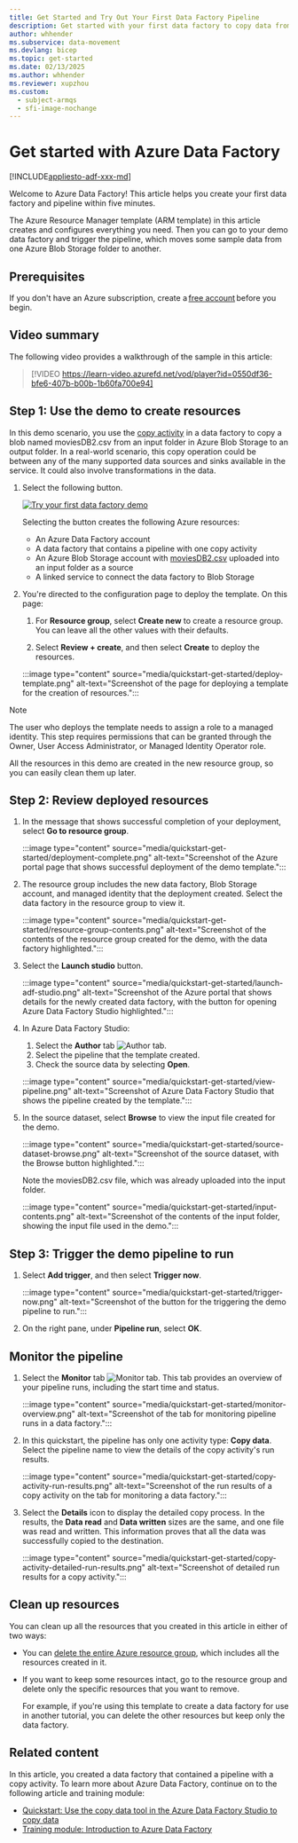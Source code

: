 ```yaml
---
title: Get Started and Try Out Your First Data Factory Pipeline
description: Get started with your first data factory to copy data from one Azure Blob Storage folder to another.
author: whhender
ms.subservice: data-movement
ms.devlang: bicep
ms.topic: get-started
ms.date: 02/13/2025
ms.author: whhender
ms.reviewer: xupzhou
ms.custom:
  - subject-armqs
  - sfi-image-nochange
---
```


# Get started with Azure Data Factory

[!INCLUDE[appliesto-adf-xxx-md](includes/appliesto-adf-xxx-md.md)]

Welcome to Azure Data Factory! This article helps you create your first data factory and pipeline within five minutes.

The Azure Resource Manager template (ARM template) in this article creates and configures everything you need. Then you can go to your demo data factory and trigger the pipeline, which moves some sample data from one Azure Blob Storage folder to another.

## Prerequisites

If you don't have an Azure subscription, create a [free account](https://azure.microsoft.com/free/) before you begin.

## Video summary

The following video provides a walkthrough of the sample in this article:

> [!VIDEO https://learn-video.azurefd.net/vod/player?id=0550df36-bfe6-407b-b00b-1b60fa700e94]

## Step 1: Use the demo to create resources

In this demo scenario, you use the [copy activity](copy-activity-overview.md) in a data factory to copy a blob named moviesDB2.csv from an input folder in Azure Blob Storage to an output folder. In a real-world scenario, this copy operation could be between any of the many supported data sources and sinks available in the service. It could also involve transformations in the data.

1. Select the following button.

   [![Try your first data factory demo](./media/quickstart-get-started/try-it-now.png)](https://portal.azure.com/#create/Microsoft.Template/uri/https%3A%2F%2Fraw.githubusercontent.com%2FAzure%2Fazure-quickstart-templates%2Fmaster%2Fquickstarts%2Fmicrosoft.datafactory%2Fdata-factory-get-started%2Fazuredeploy.json)

   Selecting the button creates the following Azure resources:

   - An Azure Data Factory account
   - A data factory that contains a pipeline with one copy activity
   - An Azure Blob Storage account with [moviesDB2.csv](https://raw.githubusercontent.com/kromerm/adfdataflowdocs/master/sampledata/moviesDB2.csv) uploaded into an input folder as a source
   - A linked service to connect the data factory to Blob Storage

1. You're directed to the configuration page to deploy the template. On this page:

   1. For **Resource group**, select **Create new** to create a resource group. You can leave all the other values with their defaults.

   1. Select **Review + create**, and then select **Create** to deploy the resources.

   :::image type="content" source="media/quickstart-get-started/deploy-template.png" alt-text="Screenshot of the page for deploying a template for the creation of resources.":::

> [!NOTE]
> The user who deploys the template needs to assign a role to a managed identity. This step requires permissions that can be granted through the Owner, User Access Administrator, or Managed Identity Operator role.

All the resources in this demo are created in the new resource group, so you can easily clean them up later.

## Step 2: Review deployed resources

1. In the message that shows successful completion of your deployment, select **Go to resource group**.

   :::image type="content" source="media/quickstart-get-started/deployment-complete.png" alt-text="Screenshot of the Azure portal page that shows successful deployment of the demo template.":::

1. The resource group includes the new data factory, Blob Storage account, and managed identity that the deployment created. Select the data factory in the resource group to view it.

   :::image type="content" source="media/quickstart-get-started/resource-group-contents.png" alt-text="Screenshot of the contents of the resource group created for the demo, with the data factory highlighted.":::

1. Select the **Launch studio** button.

   :::image type="content" source="media/quickstart-get-started/launch-adf-studio.png" alt-text="Screenshot of the Azure portal that shows details for the newly created data factory, with the button for opening Azure Data Factory Studio highlighted.":::

1. In Azure Data Factory Studio:

   1. Select the **Author** tab <img src="media/quickstart-get-started/author-button.png" alt="Author tab"/>.
   1. Select the pipeline that the template created.
   1. Check the source data by selecting **Open**.

   :::image type="content" source="media/quickstart-get-started/view-pipeline.png" alt-text="Screenshot of Azure Data Factory Studio that shows the pipeline created by the template.":::

1. In the source dataset, select **Browse** to view the input file created for the demo.

   :::image type="content" source="media/quickstart-get-started/source-dataset-browse.png" alt-text="Screenshot of the source dataset, with the Browse button highlighted.":::

   Note the moviesDB2.csv file, which was already uploaded into the input folder.

   :::image type="content" source="media/quickstart-get-started/input-contents.png" alt-text="Screenshot of the contents of the input folder, showing the input file used in the demo.":::

## Step 3: Trigger the demo pipeline to run

1. Select **Add trigger**, and then select **Trigger now**.

   :::image type="content" source="media/quickstart-get-started/trigger-now.png" alt-text="Screenshot of the button for the triggering the demo pipeline to run.":::
1. On the right pane, under **Pipeline run**, select **OK**.

## Monitor the pipeline

1. Select the **Monitor** tab <img src="media/quickstart-get-started/monitor-button.png" alt="Monitor tab"/>. This tab provides an overview of your pipeline runs, including the start time and status.
  
   :::image type="content" source="media/quickstart-get-started/monitor-overview.png" alt-text="Screenshot of the tab for monitoring pipeline runs in a data factory.":::

1. In this quickstart, the pipeline has only one activity type: **Copy data**. Select the pipeline name to view the details of the copy activity's run results.

   :::image type="content" source="media/quickstart-get-started/copy-activity-run-results.png" alt-text="Screenshot of the run results of a copy activity on the tab for monitoring a data factory.":::

1. Select the **Details** icon to display the detailed copy process. In the results, the **Data read** and **Data written** sizes are the same, and one file was read and written. This information proves that all the data was successfully copied to the destination.

   :::image type="content" source="media/quickstart-get-started/copy-activity-detailed-run-results.png" alt-text="Screenshot of detailed run results for a copy activity.":::

## Clean up resources

You can clean up all the resources that you created in this article in either of two ways:

- You can [delete the entire Azure resource group](../azure-resource-manager/management/delete-resource-group.md), which includes all the resources created in it.
- If you want to keep some resources intact, go to the resource group and delete only the specific resources that you want to remove.

  For example, if you're using this template to create a data factory for use in another tutorial, you can delete the other resources but keep only the data factory.

## Related content

In this article, you created a data factory that contained a pipeline with a copy activity. To learn more about Azure Data Factory, continue on to the following article and training module:

- [Quickstart: Use the copy data tool in the Azure Data Factory Studio to copy data](quickstart-hello-world-copy-data-tool.md)
- [Training module: Introduction to Azure Data Factory](/learn/modules/intro-to-azure-data-factory/)
